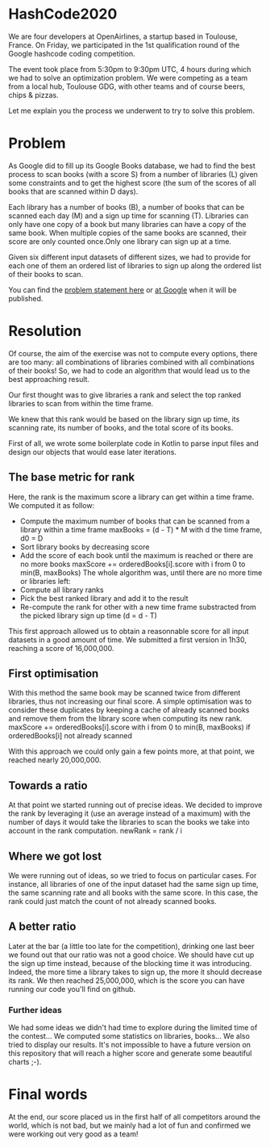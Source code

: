 # HashCode2020

We are four developers at OpenAirlines, a startup based in Toulouse, France. On Friday, we participated in the 1st qualification round of the Google hashcode coding competition.

The event took place from 5:30pm to 9:30pm UTC, 4 hours during which we had to solve an optimization problem. We were competing as a team from a local hub, Toulouse GDG, with other teams and of course beers, chips & pizzas.

Let me explain you the process we underwent to try to solve this problem.

# Problem

As Google did to fill up its Google Books database, we had to find the best process to scan books (with a score S) from a number of libraries (L) given some constraints and to get the highest score (the sum of the scores of all books that are scanned within D days).

Each library has a number of books (B), a number of books that can be scanned each day (M) and a sign up time for scanning (T).
Libraries can only have one copy of a book but many libraries can have a copy of the same book. When multiple copies of the same books are scanned, their score are only counted once.Only one library can sign up at a time.

Given six different input datasets of different sizes, we had to provide for each one of them an ordered list of libraries to sign up along the ordered list of their books to scan.

You can find the [problem statement here](statement/hashcode_2020_online_qualification_round.pdf) or [at Google](https://codingcompetitions.withgoogle.com/hashcode/archive) when it will be published.

# Resolution

Of course, the aim of the exercise was not to compute every options, there are too many: all combinations of libraries combined with all combinations of their books! So, we had to code an algorithm that would lead us to the best approaching result.

Our first thought was to give libraries a rank and select the top ranked libraries to scan from within the time frame.

We knew that this rank would be based on the library sign up time, its scanning rate, its number of books, and the total score of its books.

First of all, we wrote some boilerplate code in Kotlin to parse input files and design our objects that would ease later iterations.

## The base metric for rank

Here, the rank is the maximum score a library can get within a time frame.
We computed it as follow:
- Compute the maximum number of books that can be scanned from a library within a time frame
maxBooks = (d - T) * M with d the time frame, d0 = D
- Sort library books by decreasing score
- Add the score of each book until the maximum is reached or there are no more books
maxScore += orderedBooks[i].score with i from 0 to min(B, maxBooks)
The whole algorithm was, until there are no more time or libraries left:
- Compute all library ranks
- Pick the best ranked library and add it to the result
- Re-compute the rank for other with a new time frame substracted from the picked library sign up time (d = d - T)

This first approach allowed us to obtain a reasonnable score for all input datasets in a good amount of time. We submitted a first version in 1h30, reaching a score of 16,000,000.

## First optimisation

With this method the same book may be scanned twice from different libraries, thus not increasing our final score. A simple optimisation was to consider these duplicates by keeping a cache of already scanned books and remove them from the library score when computing its new rank.
maxScore += orderedBooks[i].score with i from 0 to min(B, maxBooks) if orderedBooks[i] not already scanned

With this approach we could only gain a few points more, at that point, we reached nearly 20,000,000.

## Towards a ratio

At that point we started running out of precise ideas. We decided to improve the rank by leveraging it (use an average instead of a maximum) with the number of days it would take the libraries to scan the books we take into account in the rank computation.
newRank = rank / i

## Where we got lost

We were running out of ideas, so we tried to focus on particular cases. For instance, all libraries of one of the input dataset had the same sign up time, the same scanning rate and all books with the same score. In this case, the rank could just match the count of not already scanned books.

## A better ratio

Later at the bar (a little too late for the competition), drinking one last beer we found out that our ratio was not a good choice. We should have cut up the sign up time instead, because of the blocking time it was introducing. Indeed, the more time a library takes to sign up, the more it should decrease its rank. We then reached 25,000,000, which is the score you can have running our code you'll find on github.

### Further ideas

We had some ideas we didn't had time to explore during the limited time of the contest... We computed some statistics on libraries, books... We also tried to display our results. It's not impossible to have a future version on this repository that will reach a higher score and generate some beautiful charts ;-).

# Final words

At the end, our score placed us in the first half of all competitors around the world, which is not bad, but we mainly had a lot of fun and confirmed we were working out very good as a team!


